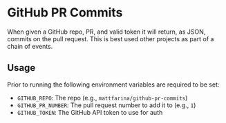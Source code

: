 # GitHub PR Commits

When given a GitHub repo, PR, and valid token it will return, as JSON, commits
on the pull request. This is best used other projects as part of a chain of events.

## Usage

Prior to running the following environment variables are required to be set:

* `GITHUB_REPO`: The repo (e.g., `mattfarina/github-pr-commits`)
* `GITHUB_PR_NUMBER`: The pull request number to add it to (e.g., `1`)
* `GITHUB_TOKEN`: The GitHub API token to use for auth